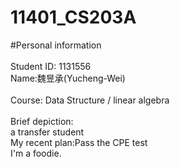 # 11401_CS203A

#Personal information<br>
<br>Student ID: 1131556 
<br>Name:魏昱承(Yucheng-Wei)  
<br>Course: Data Structure / linear algebra  
<br>Brief depiction: 
<br>a transfer student
<br>My recent plan:Pass the CPE test
<br>I'm a foodie.
